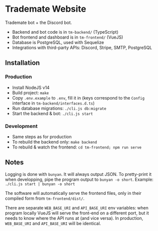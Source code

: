 # Trademate Website

Trademate bot + the Discord bot.

- Backend and bot code is in `tm-backend/` (TypeScript)
- Bot frontend and dashboard is in `tm-frontend/` (VueJS)
- Database is PostgreSQL, used with Sequelize
- Integrations with third-party APIs: Discord, Stripe, SMTP, PostgreSQL

## Installation

### Production

- Install NodeJS v14
- Build project: `make`
- Copy `.env.example` to `.env`, fill it in (keys correspond to the `Config` interface in `tm-backend/interfaces.d.ts`)
- Run database migrations: `./cli.js db:migrate`
- Start the backend & bot: `./cli.js start`

### Development

- Same steps as for production
- To rebuild the backend only: `make backend`
- To rebuild & watch the frontend: `cd tm-frontend; npm run serve`

## Notes

Logging is done with `bunyan`. It will always output JSON. To pretty-print it when developping, pipe the program output to `bunyan -o short`. Example: `./cli.js start | bunyan -o short`

The software will automatically serve the frontend files, only in their compiled form from `tm-frontend/dist/`.

There are separate `WEB_BASE_URI` and `API_BASE_URI` env variables: when program locally VueJS will serve the front-end on a different port, but it needs to know where the API runs at (and vice versa). In production, `WEB_BASE_URI` and `API_BASE_URI` will be identical.
